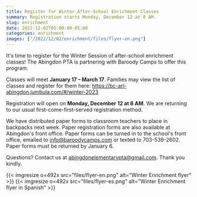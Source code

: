 ```yaml
--- 
title: Register for Winter After-School Enrichment Classes
summary: Registration starts Monday, December 12 at 8 AM.
slug: enrichment
date: 2022-12-02T05:00:00-05:00
categories: enrichment
images: ["/2022/12/02/enrichment/files/flyer-en.png"]
---
```


It's time to register for the Winter Session of after-school enrichment classes! The Abingdon PTA is partnering with Baroody Camps to offer this program.

Classes will meet **January 17 – March 17**. Families may view the list of classes and register for them here: https://bc-arl-abingdon.jumbula.com/#/winter-2023

Registration will open on **Monday, December 12 at 8 AM**. We are returning to our usual first-come-first-served registration method.

We have distributed paper forms to classroom teachers to place in backpacks next week. Paper registration forms are also available at Abingdon's front office. Paper forms can be turned in to the school's front office, emailed to info@baroodycamps.com or texted to 703-539-2602. Paper forms must be returned by January 6.

Questions? Contact us at abingdonelementarypta@gmail.com. Thank you kindly.

{{< imgresize o=492x src="files/flyer-en.png" alt="Winter Enrichment flyer" >}}
{{< imgresize o=492x src="files/flyer-es.png" alt="Winter Enrichment flyer in Spanish" >}}